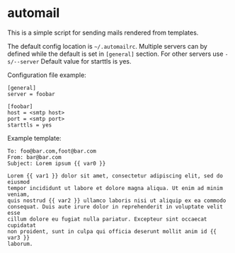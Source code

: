automail
========

This is a simple script for sending mails rendered from templates.

The default config location is `~/.automailrc`. Multiple servers can by defined
while the default is set in `[general]` section. For other servers use
`-s/--server` Default value for starttls is yes.

Configuration file example:

    [general]
    server = foobar

    [foobar]
    host = <smtp host>
    port = <smtp port>
    starttls = yes

Example template:

    To: foo@bar.com,foot@bar.com
    From: bar@bar.com
    Subject: Lorem ipsum {{ var0 }}

    Lorem {{ var1 }} dolor sit amet, consectetur adipiscing elit, sed do eiusmod
    tempor incididunt ut labore et dolore magna aliqua. Ut enim ad minim veniam,
    quis nostrud {{ var2 }} ullamco laboris nisi ut aliquip ex ea commodo
    consequat. Duis aute irure dolor in reprehenderit in voluptate velit esse
    cillum dolore eu fugiat nulla pariatur. Excepteur sint occaecat cupidatat
    non proident, sunt in culpa qui officia deserunt mollit anim id {{ var3 }}
    laborum.
